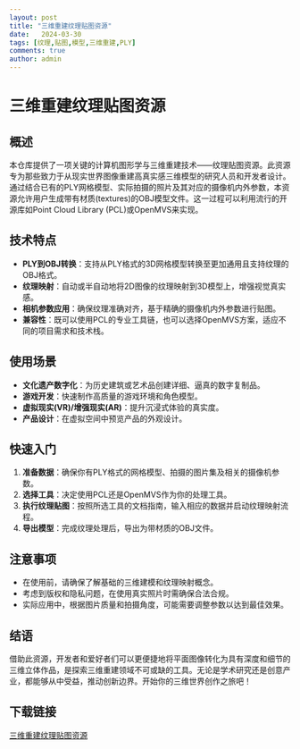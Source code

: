 ```yaml
---
layout: post
title: "三维重建纹理贴图资源"
date:   2024-03-30
tags: [纹理,贴图,模型,三维重建,PLY]
comments: true
author: admin
---
```

# 三维重建纹理贴图资源

## 概述

本仓库提供了一项关键的计算机图形学与三维重建技术——纹理贴图资源。此资源专为那些致力于从现实世界图像重建高真实感三维模型的研究人员和开发者设计。通过结合已有的PLY网格模型、实际拍摄的照片及其对应的摄像机内外参数，本资源允许用户生成带有材质(textures)的OBJ模型文件。这一过程可以利用流行的开源库如Point Cloud Library (PCL)或OpenMVS来实现。

## 技术特点

- **PLY到OBJ转换**：支持从PLY格式的3D网格模型转换至更加通用且支持纹理的OBJ格式。
- **纹理映射**：自动或半自动地将2D图像的纹理映射到3D模型上，增强视觉真实感。
- **相机参数应用**：确保纹理准确对齐，基于精确的摄像机内外参数进行贴图。
- **兼容性**：既可以使用PCL的专业工具链，也可以选择OpenMVS方案，适应不同的项目需求和技术栈。
  
## 使用场景

- **文化遗产数字化**：为历史建筑或艺术品创建详细、逼真的数字复制品。
- **游戏开发**：快速制作高质量的游戏环境和角色模型。
- **虚拟现实(VR)/增强现实(AR)**：提升沉浸式体验的真实度。
- **产品设计**：在虚拟空间中预览产品的外观设计。

## 快速入门

1. **准备数据**：确保你有PLY格式的网格模型、拍摄的图片集及相关的摄像机参数。
2. **选择工具**：决定使用PCL还是OpenMVS作为你的处理工具。
3. **执行纹理贴图**：按照所选工具的文档指南，输入相应的数据并启动纹理映射流程。
4. **导出模型**：完成纹理处理后，导出为带材质的OBJ文件。

## 注意事项

- 在使用前，请确保了解基础的三维建模和纹理映射概念。
- 考虑到版权和隐私问题，在使用真实照片时需确保合法合规。
- 实际应用中，根据图片质量和拍摄角度，可能需要调整参数以达到最佳效果。

## 结语

借助此资源，开发者和爱好者们可以更便捷地将平面图像转化为具有深度和细节的三维立体作品，是探索三维重建领域不可或缺的工具。无论是学术研究还是创意产业，都能够从中受益，推动创新边界。开始你的三维世界创作之旅吧！

## 下载链接

[三维重建纹理贴图资源](https://pan.quark.cn/s/b8988930a09d)